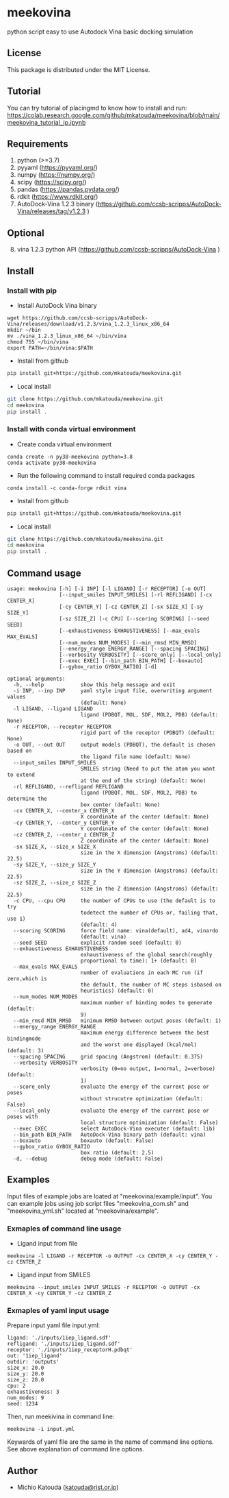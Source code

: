 # meekovina

python script easy to use Autodock Vina basic docking simulation

## License

This package is distributed under the MIT License.

## Tutorial

You can try tutorial of placingmd to know how to install and run:  
https://colab.research.google.com/github/mkatouda/meekovina/blob/main/meekovina_tutorial_jp.ipynb

## Requirements

1. python (>=3.7)
2. pyyaml (https://pyyaml.org/)
3. numpy (https://numpy.org/)
4. scipy (https://scipy.org/)
5. pandas (https://pandas.pydata.org/)
6. rdkit (https://www.rdkit.org/)
7. AutoDock-Vina 1.2.3 binary (https://github.com/ccsb-scripps/AutoDock-Vina/releases/tag/v1.2.3 )  

## Optional

8. vina 1.2.3 python API (https://github.com/ccsb-scripps/AutoDock-Vina )  

## Install

### Install with pip

- Install AutoDock Vina binary

```
wget https://github.com/ccsb-scripps/AutoDock-Vina/releases/download/v1.2.3/vina_1.2.3_linux_x86_64
mkdir ~/bin
mv ./vina_1.2.3_linux_x86_64 ~/bin/vina
chmod 755 ~/bin/vina
export PATH=~/bin/vina:$PATH
```

- Install from github

```bash
pip install git+https://github.com/mkatouda/meekovina.git
```

- Local install

```bash
git clone https://github.com/mkatouda/meekovina.git
cd meekovina
pip install .
```

### Install with conda virtual environment

- Create conda virtual environment  

```
conda create -n py38-meekovina python=3.8  
conda activate py38-meekovina  
```

- Run the following command to install required conda packages  

```
conda install -c conda-forge rdkit vina 
```

- Install from github

```bash
pip install git+https://github.com/mkatouda/meekovina.git
```

- Local install

```bash
git clone https://github.com/mkatouda/meekovina.git
cd meekovina
pip install .
```

## Command usage

```
usage: meekovina [-h] [-i INP] [-l LIGAND] [-r RECEPTOR] [-o OUT]
                 [--input_smiles INPUT_SMILES] [-rl REFLIGAND] [-cx CENTER_X]
                 [-cy CENTER_Y] [-cz CENTER_Z] [-sx SIZE_X] [-sy SIZE_Y]
                 [-sz SIZE_Z] [-c CPU] [--scoring SCORING] [--seed SEED]
                 [--exhaustiveness EXHAUSTIVENESS] [--max_evals MAX_EVALS]
                 [--num_modes NUM_MODES] [--min_rmsd MIN_RMSD]
                 [--energy_range ENERGY_RANGE] [--spacing SPACING]
                 [--verbosity VERBOSITY] [--score_only] [--local_only]
                 [--exec EXEC] [--bin_path BIN_PATH] [--boxauto]
                 [--gybox_ratio GYBOX_RATIO] [-d]

optional arguments:
  -h, --help            show this help message and exit
  -i INP, --inp INP     yaml style input file, overwriting argument values
                        (default: None)
  -l LIGAND, --ligand LIGAND
                        ligand (PDBQT, MOL, SDF, MOL2, PDB) (default: None)
  -r RECEPTOR, --receptor RECEPTOR
                        rigid part of the receptor (PDBQT) (default: None)
  -o OUT, --out OUT     output models (PDBQT), the default is chosen based on
                        the ligand file name (default: None)
  --input_smiles INPUT_SMILES
                        SMILES string (Need to put the atom you want to extend
                        at the end of the string) (default: None)
  -rl REFLIGAND, --refligand REFLIGAND
                        ligand (PDBQT, MOL, SDF, MOL2, PDB) to determine the
                        box center (default: None)
  -cx CENTER_X, --center_x CENTER_X
                        X coordinate of the center (default: None)
  -cy CENTER_Y, --center_y CENTER_Y
                        Y coordinate of the center (default: None)
  -cz CENTER_Z, --center_z CENTER_Z
                        Z coordinate of the center (default: None)
  -sx SIZE_X, --size_x SIZE_X
                        size in the X dimension (Angstroms) (default: 22.5)
  -sy SIZE_Y, --size_y SIZE_Y
                        size in the Y dimension (Angstroms) (default: 22.5)
  -sz SIZE_Z, --size_z SIZE_Z
                        size in the Z dimension (Angstroms) (default: 22.5)
  -c CPU, --cpu CPU     the number of CPUs to use (the default is to try
                        todetect the number of CPUs or, failing that, use 1)
                        (default: 4)
  --scoring SCORING     force field name: vina(default), ad4, vinardo
                        (default: vina)
  --seed SEED           explicit random seed (default: 0)
  --exhaustiveness EXHAUSTIVENESS
                        exhaustiveness of the global search(roughly
                        proportional to time): 1+ (default: 8)
  --max_evals MAX_EVALS
                        number of evaluations in each MC run (if zero,which is
                        the default, the number of MC steps isbased on
                        heuristics) (default: 0)
  --num_modes NUM_MODES
                        maximum number of binding modes to generate (default:
                        9)
  --min_rmsd MIN_RMSD   minimum RMSD between output poses (default: 1)
  --energy_range ENERGY_RANGE
                        maximum energy difference between the best bindingmode
                        and the worst one displayed (kcal/mol) (default: 3)
  --spacing SPACING     grid spacing (Angstrom) (default: 0.375)
  --verbosity VERBOSITY
                        verbosity (0=no output, 1=normal, 2=verbose) (default:
                        1)
  --score_only          evaluate the energy of the current pose or poses
                        without strucutre optimization (default: False)
  --local_only          evaluate the energy of the current pose or poses with
                        local structure optimization (default: False)
  --exec EXEC           select AutoDock-Vina executer (default: lib)
  --bin_path BIN_PATH   AutoDock-Vina binary path (default: vina)
  --boxauto             boxauto (default: False)
  --gybox_ratio GYBOX_RATIO
                        box ratio (default: 2.5)
  -d, --debug           debug mode (default: False)
```

## Examples

Input files of example jobs are loated at "meekovina/example/input". 
You can example jobs using job script files "meekovina_com.sh" and "meekovina_yml.sh" located at "meekovina/example".

### Exmaples of command line usage

- Ligand input from file

```
meekovina -l LIGAND -r RECEPTOR -o OUTPUT -cx CENTER_X -cy CENTER_Y -cz CENTER_Z
```

- Ligand input from SMILES

```
meekovina --input_smiles INPUT_SMILES -r RECEPTOR -o OUTPUT -cx CENTER_X -cy CENTER_Y -cz CENTER_Z
```

### Exmaples of yaml input usage

Prepare input yaml file input.yml:

```
ligand: './inputs/1iep_ligand.sdf'
refligand: './inputs/1iep_ligand.sdf'
receptor: './inputs/1iep_receptorH.pdbqt'
out: '1iep_ligand'
outdir: 'outputs'
size_x: 20.0
size_y: 20.0
size_z: 20.0
cpu: 2
exhaustiveness: 3
num_modes: 9
seed: 1234
```

Then, run meekivina in command line:

```
meekovina -i input.yml
```

Keywards of yaml file are the same in the name of command line options.  
See above explanation of command line options.  

## Author

- Michio Katouda (katouda@rist.or.jp)
